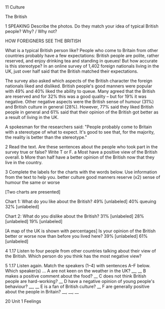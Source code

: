 11 Culture

The British

1 SPEAKING Describe the photos. Do they match your idea of typical British people? Why? / Why not?

HOW FOREIGNERS SEE THE BRITISH

What is a typical British person like? People who come to Britain from other countries probably have a few expectations: British people are polite, rather reserved, and enjoy drinking tea and standing in queues! But how accurate is this stereotype? In an online survey of 1,402 foreign nationals living in the UK, just over half said that the British matched their expectations.

The survey also asked which aspects of the British character the foreign nationals liked and disliked. British people's good manners were popular with 49% and 40% liked the ability to queue. Many agreed that the British are reserved and for 32% this was a good quality – but for 19% it was negative. Other negative aspects were the British sense of humour (31%) and British culture in general (28%). However, 77% said they liked British people in general and 61% said that their opinion of the British got better as a result of living in the UK.

A spokesman for the researchers said: "People probably come to Britain with a stereotype of what to expect. It's good to see that, for the majority, the reality is better than the stereotype."

2 Read the text. Are these sentences about the people who took part in the survey true or false? Write T or F.
a Most have a positive view of the British overall.
b More than half have a better opinion of the British now that they live in the country.

3 Complete the labels for the charts with the words below. Use information from the text to help you.
better   culture   good manners   reserve (x2)   sense of humour   the same or worse

[Two charts are presented]

Chart 1: What do you like about the British?
49% [unlabeled]
40% queuing
32% [unlabeled]

Chart 2: What do you dislike about the British?
31% [unlabeled]
28% [unlabeled]
19% [unlabeled]

[A map of the UK is shown with percentages]
Is your opinion of the British better or worse now than before you lived here?
39% [unlabeled]
61% [unlabeled]

4 1.17 Listen to four people from other countries talking about their view of the British. Which person do you think has the most negative view?

5 1.17 Listen again. Match the speakers (1–4) with sentences A–F below.
Which speaker(s) ...
A are not keen on the weather in the UK? __, __
B makes a positive comment about the food? __
C does not think British people are hard-working? __
D have a negative opinion of young people's behaviour? __, __
E is a fan of British culture? __
F are generally positive about the people in Britain? __, __, __

20 Unit 1 Feelings